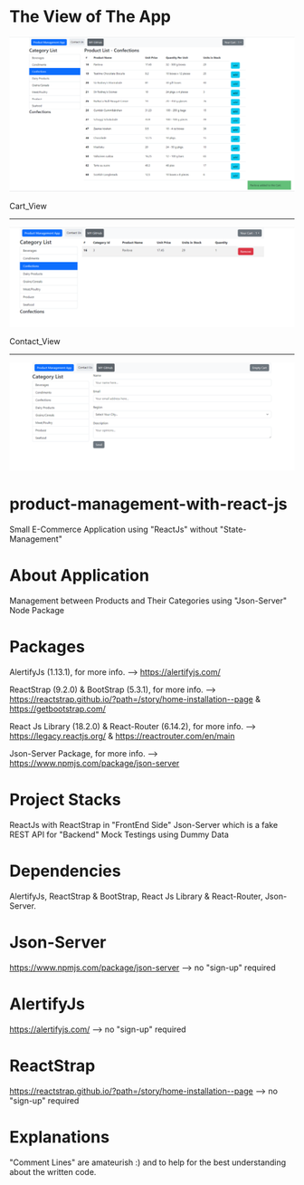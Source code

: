 # The View of The App

![image](https://github.com/ibrahimusluu/product-management-with-react-js/blob/master/client/src/assets/App_View.png)

Cart_View

<hr>

![image](https://github.com/ibrahimusluu/product-management-with-react-js/blob/master/client/src/assets/Cart_View.png)

Contact_View

<hr>

![image](https://github.com/ibrahimusluu/product-management-with-react-js/blob/master/client/src/assets/Contact_View.png)

# product-management-with-react-js

Small E-Commerce Application using "ReactJs" without "State-Management"

# About Application

Management between Products and Their Categories using "Json-Server" Node Package

# Packages

AlertifyJs (1.13.1), for more info. --> https://alertifyjs.com/

ReactStrap (9.2.0) & BootStrap (5.3.1), for more info. --> https://reactstrap.github.io/?path=/story/home-installation--page & https://getbootstrap.com/

React Js Library (18.2.0) & React-Router (6.14.2), for more info. --> https://legacy.reactjs.org/ & https://reactrouter.com/en/main

Json-Server Package, for more info. --> https://www.npmjs.com/package/json-server

# Project Stacks

ReactJs with ReactStrap in "FrontEnd Side"
Json-Server which is a fake REST API for "Backend" Mock Testings using Dummy Data

# Dependencies

AlertifyJs, ReactStrap & BootStrap, React Js Library & React-Router, Json-Server.

# Json-Server

https://www.npmjs.com/package/json-server --> no "sign-up" required

# AlertifyJs

https://alertifyjs.com/ --> no "sign-up" required

# ReactStrap

https://reactstrap.github.io/?path=/story/home-installation--page --> no "sign-up" required

# Explanations

"Comment Lines" are amateurish :) and to help for the best understanding about the written code.
